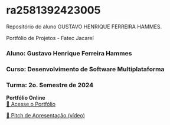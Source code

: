 # ra2581392423005
Repositório do aluno GUSTAVO HENRIQUE FERREIRA HAMMES.

Portfólio de Projetos - Fatec Jacareí
### Aluno: Gustavo Henrique Ferreira Hammes
### Curso: Desenvolvimento de Software Multiplataforma
### Turma: 2o. Semestre de 2024

**Portfólio Online**  
[🔗 Acesse o Portfólio](https://fatec-jacarei-dsm-portfolio.github.io/ra2581392423005/index.html)  

[🎤 Pitch de Apresentação (vídeo)](https://youtu.be/mM2WpWq5TUo)